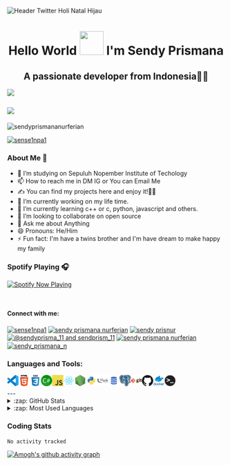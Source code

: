 ![Header Twitter Holi Natal Hijau](https://user-images.githubusercontent.com/84496427/199561242-e31afe84-cb2d-4adc-9ba8-ef1c5f362939.gif)


<h1 align="center">Hello World <img src="https://github.com/mitul3737/mitul3737/blob/main/Wave.gif" height="55px" width="55px"> I'm Sendy Prismana 
<h2 align="center">A passionate developer from Indonesia👌🏻</h2>
<img src="https://user-images.githubusercontent.com/84496427/199562444-b65bee68-c570-47c3-aaec-3840f326aa2b.gif"></a>

<h3 align="left">
<!--   <a href="https://github.com/DenverCoder1/readme-typing-svg"> -->
<img src="https://readme-typing-svg.herokuapp.com?color=00000&width=380&height=45&lines=Computer+Engineering+in+ITS;Open-Source;Learning+In+Public;Humble+with+Others;Nice+To+Meet+You+...&center=true"></a>

</h3>

<p align="left"> <img src="https://komarev.com/ghpvc/?username=sendyprismananurferian&label=Profile%20views&color=0e75b6&style=flat" alt="sendyprismananurferian" /> </p>
    
<p align="left"> <a href="https://twitter.com/sense1npa1" target="blank"><img src="https://img.shields.io/twitter/follow/sense1npa1?logo=twitter&style=for-the-badge" alt="sense1npa1" /></a> </p>
    
### About Me 🚀
- 🔭 I’m studying on Sepuluh Nopember Institute of Techology
- 📫 How to reach me in DM IG or You can Email Me 
- ✍ You can find my projects here and enjoy it!👍🏻
- 🔭 I’m currently working on my life time.
- 🌱 I’m currently learning c++ or c, python, javascript and others.
- 👯 I’m looking to collaborate on open source
- 💬 Ask me about Anything
- 😄 Pronouns: He/Him
- ⚡ Fun fact: I'm have a twins brother and I'm have dream to make happy my family

### Spotify Playing 🎧

[<img src="https://sendy-prismana-nurferian-spotify-sendyprismananurferian.vercel.app/api/spotify-playing" alt="Spotify Now Playing" width="350" />](https://open.spotify.com/user/jbegnu1ttnxxl4qrimn7dvmym)

<br />

<h4 align="left">Connect with me:</h4>
<p align="left">
<a href="https://twitter.com/sense1npa1" target="blank"><img align="center" src="https://raw.githubusercontent.com/rahuldkjain/github-profile-readme-generator/master/src/images/icons/Social/twitter.svg" alt="sense1npa1" height="30" width="40" /></a>
<a href="https://linkedin.com/in/sendy prismana nurferian" target="blank"><img align="center" src="https://raw.githubusercontent.com/rahuldkjain/github-profile-readme-generator/master/src/images/icons/Social/linked-in-alt.svg" alt="sendy prismana nurferian" height="30" width="40" /></a>
<a href="https://fb.com/sendy prisnur" target="blank"><img align="center" src="https://raw.githubusercontent.com/rahuldkjain/github-profile-readme-generator/master/src/images/icons/Social/facebook.svg" alt="sendy prisnur" height="30" width="40" /></a>
<a href="https://instagram.com/@sendyprisma_11 and sendprism_11" target="blank"><img align="center" src="https://raw.githubusercontent.com/rahuldkjain/github-profile-readme-generator/master/src/images/icons/Social/instagram.svg" alt="@sendyprisma_11 and sendprism_11" height="30" width="40" /></a>
<a href="https://www.youtube.com/c/sendy prismana nurferian" target="blank"><img align="center" src="https://raw.githubusercontent.com/rahuldkjain/github-profile-readme-generator/master/src/images/icons/Social/youtube.svg" alt="sendy prismana nurferian" height="30" width="40" /></a>
<a href="https://www.hackerrank.com/sendy_prismana_n" target="blank"><img align="center" src="https://raw.githubusercontent.com/rahuldkjain/github-profile-readme-generator/master/src/images/icons/Social/hackerrank.svg" alt="sendy_prismana_n" height="30" width="40" /></a>
</p>

### Languages and Tools:

[<img align="left" alt="Visual Studio Code" width="26px" src="https://raw.githubusercontent.com/github/explore/80688e429a7d4ef2fca1e82350fe8e3517d3494d/topics/visual-studio-code/visual-studio-code.png" />][youtube]
[<img align="left" alt="HTML5" width="26px" src="https://raw.githubusercontent.com/github/explore/80688e429a7d4ef2fca1e82350fe8e3517d3494d/topics/html/html.png" />][youtube]
[<img align="left" alt="CSS3" width="26px" src="https://raw.githubusercontent.com/github/explore/80688e429a7d4ef2fca1e82350fe8e3517d3494d/topics/css/css.png" />][youtube]
[<img align="left" alt="CSharp" width="26px" src="https://raw.githubusercontent.com/github/explore/80688e429a7d4ef2fca1e82350fe8e3517d3494d/topics/csharp/csharp.png" />][youtube]
[<img align="left" alt="JavaScript" width="26px" src="https://raw.githubusercontent.com/github/explore/80688e429a7d4ef2fca1e82350fe8e3517d3494d/topics/javascript/javascript.png" />][youtube]
[<img align="left" alt="React" width="26px" src="https://raw.githubusercontent.com/github/explore/80688e429a7d4ef2fca1e82350fe8e3517d3494d/topics/react/react.png" />][youtube]
[<img align="left" alt="Node.js" width="26px" src="https://raw.githubusercontent.com/github/explore/80688e429a7d4ef2fca1e82350fe8e3517d3494d/topics/nodejs/nodejs.png" />][youtube]
[<img align="left" alt="python" width="26px" src="https://raw.githubusercontent.com/github/explore/80688e429a7d4ef2fca1e82350fe8e3517d3494d/topics/python/python.png" />][youtube]
[<img align="left" alt="flask" width="26px" src="https://raw.githubusercontent.com/github/explore/80688e429a7d4ef2fca1e82350fe8e3517d3494d/topics/flask/flask.png" />][youtube]
[<img align="left" alt="SQL" width="26px" src="https://raw.githubusercontent.com/github/explore/80688e429a7d4ef2fca1e82350fe8e3517d3494d/topics/sql/sql.png" />][youtube]
[<img align="left" alt="postgreSQL" width="26px" src="https://raw.githubusercontent.com/github/explore/80688e429a7d4ef2fca1e82350fe8e3517d3494d/topics/postgresql/postgresql.png" />][youtube]
[<img align="left" alt="Git" width="26px" src="https://raw.githubusercontent.com/github/explore/80688e429a7d4ef2fca1e82350fe8e3517d3494d/topics/git/git.png" />][youtube]
[<img align="left" alt="GitHub" width="26px" src="https://raw.githubusercontent.com/github/explore/78df643247d429f6cc873026c0622819ad797942/topics/github/github.png" />][youtube]
[<img align="left" alt="Docker" width="26px" src="https://raw.githubusercontent.com/github/explore/80688e429a7d4ef2fca1e82350fe8e3517d3494d/topics/docker/docker.png" />][youtube]
[<img align="left" alt="Terminal" width="26px" src="https://raw.githubusercontent.com/github/explore/80688e429a7d4ef2fca1e82350fe8e3517d3494d/topics/terminal/terminal.png" />][youtube]

<br />
<br />
---

<details>
  <summary>:zap: GitHub Stats</summary>

  <img align="left" alt="My GitHub Stats" src="https://github-readme-stats.vercel.app/api?username=SendyPrismanaNurferian&show_icons=true&hide_border=true" />

</details>

<details>
  <summary>:zap: Most Used Languages</summary>

<img align="left" alt="My GitHub Top Languages" src="https://github-readme-stats.vercel.app/api/top-langs/?username=SendyPrismanaNurferian" />

</details>

[website]: https://sendyprisma11.blogspot.com/
[youtube]: https://www.youtube.com/channel/UC-4Pt-SKObwRF0cAWZqgcjA
[instagram]:https://www.instagram.com/sendyprisma_11/https://www.instagram.com/sendprism_11/
[linkedin]: https://www.linkedin.com/in/sendy-prismana-nurferian-95a27b213/
    
### Coding Stats
<!--START_SECTION:waka-->

```text
No activity tracked
```

<!--END_SECTION:waka-->


<!--..-->

[![Amogh's github activity graph](https://activity-graph.herokuapp.com/graph?username=SendyPrismanaNurferian&bg_color=000000&color=3620f7&line=5a0c99&point=1adbce&area=true&hide_border=true)](https://github.com/SendyPrismanaNurferian/github-readme-activity-graph)
 
 <!--[Sendy's GitHub activity graph](https://activity-graph.herokuapp.com/graph?username=SendyPrismanaNurferian&theme=xcode)>
